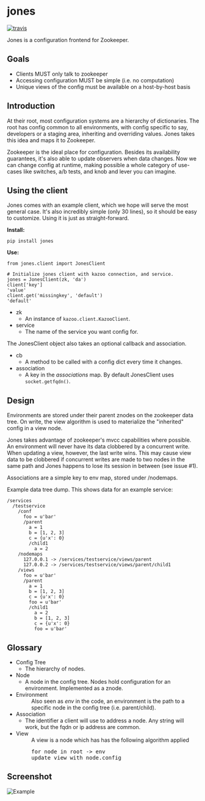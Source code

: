 jones
=====
[![travis][2]][1]

Jones is a configuration frontend for Zookeeper.

Goals
-----

   * Clients MUST only talk to zookeeper
   * Accessing configuration MUST be simple (i.e. no computation)
   * Unique views of the config must be available on a host-by-host basis

Introduction
------------

At their root, most configuration systems are a hierarchy of dictionaries. The root has config common to all environments,
with config specific to say, developers or a staging area, inheriting and overriding values. Jones takes this idea and
maps it to Zookeeper.

Zookeeper is the ideal place for configuration. Besides its availability guarantees, it's also able to update observers
when data changes. Now we can change config at runtime, making possible a whole category of use-cases like switches, a/b
tests, and knob and lever you can imagine.

Using the client
----------------

Jones comes with an example client, which we hope will serve the most general case.
It's also incredibly simple (only 30 lines), so it should be easy to customize. Using it is just as straight-forward.

**Install:**

    pip install jones

**Use:**

    from jones.client import JonesClient

    # Initialize jones client with kazoo connection, and service.
    jones = JonesClient(zk, 'da')
    client['key']
    'value'
    client.get('missingkey', 'default')
    'default'


- zk
    - An instance of `kazoo.client.KazooClient`.
- service
    - The name of the service you want config for.

The JonesClient object also takes an optional callback and association.
- cb
    - A method to be called with a config dict every time it changes.
- association
    - A key in the _associations_ map. By default JonesClient uses `socket.getfqdn()`.


Design
------

Environments are stored under their parent znodes on the zookeeper data tree. On write, the view algorithm is used to
materialize the "inherited" config in a view node.

Jones takes advantage of zookeeper's mvcc capabilities where possible. An environment will never have its data clobbered
by a concurrent write. When updating a view, however, the last write wins. This may cause view data to be clobbered if
concurrent writes are made to two nodes in the same path and Jones happens to lose its session in between (see issue #1).

Associations are a simple key to env map, stored under /nodemaps.

Example data tree dump. This shows data for an example service:

```
/services
  /testservice
    /conf
      foo = u'bar'
      /parent
        a = 1
        b = [1, 2, 3]
        c = {u'x': 0}
        /child1
          a = 2
    /nodemaps
      127.0.0.1 -> /services/testservice/views/parent
      127.0.0.2 -> /services/testservice/views/parent/child1
    /views
      foo = u'bar'
      /parent
        a = 1
        b = [1, 2, 3]
        c = {u'x': 0}
        foo = u'bar'
        /child1
          a = 2
          b = [1, 2, 3]
          c = {u'x': 0}
          foo = u'bar'
```

Glossary
--------


- Config Tree
    - The hierarchy of nodes.
- Node
    - A node in the config tree. Nodes hold configuration for an environment. Implemented as a znode.
- Environment
  <dd>Also seen as <em>env</em> in the code, an environment is the path to a specific node in the config tree
  (i.e. parent/child).</dd>
- Association
    - The identifier a client will use to address a node. Any string will work, but the fqdn or ip address are common.
- View
  <dd>A view is a node which has has the following algorithm applied
    <pre>for node in root -> env
  update view with node.config</pre>
  </dd>


Screenshot
----------
![Example](http://mwhooker.github.com/jones/docs/img/testservice.png)

  [1]: https://travis-ci.org/mwhooker/jones
  [2]: https://travis-ci.org/mwhooker/jones.png?branch=master
